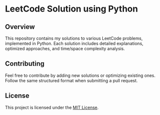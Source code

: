 # LeetCode Solution using Python

## Overview

This repository contains my solutions to various LeetCode problems, implemented in Python. Each solution includes
detailed explanations, optimized approaches, and time/space complexity analysis.

## Contributing

Feel free to contribute by adding new solutions or optimizing existing ones. Follow the same structured format when
submitting a pull request.

## License

This project is licensed under the [MIT License](LICENSE).